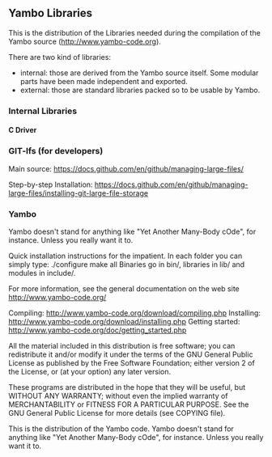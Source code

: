 ## Yambo Libraries

This is the distribution of the Libraries needed during the compilation of the Yambo source (http://www.yambo-code.org).

There are two kind of libraries:
   * internal: those are derived from the Yambo source itself. Some modular parts have been made independent and exported. 
   * external: those are standard libraries packed so to be usable by Yambo.

### Internal Libraries

#### C Driver


### GIT-lfs (for developers)

Main source: https://docs.github.com/en/github/managing-large-files/

Step-by-step
Installation: https://docs.github.com/en/github/managing-large-files/installing-git-large-file-storage

### Yambo
Yambo doesn't stand for anything like "Yet Another Many-Body cOde", for instance.  Unless you really want it to. 

Quick installation instructions for the impatient. In each folder you can simply type:
   ./configure
   make all
Binaries go in bin/, libraries in lib/ and modules in include/.

For more information, see the general documentation on the web site http://www.yambo-code.org/

Compiling:  http://www.yambo-code.org/download/compiling.php
Installing: http://www.yambo-code.org/download/installing.php
Getting started: http://www.yambo-code.org/doc/getting_started.php

All the material included in this distribution is free software;
you can redistribute it and/or modify it under the terms of the GNU
General Public License as published by the Free Software Foundation;
either version 2 of the License, or (at your option) any later version.

These programs are distributed in the hope that they will be useful, but
WITHOUT ANY WARRANTY; without even the implied warranty of MERCHANTABILITY
or FITNESS FOR A PARTICULAR PURPOSE. See the GNU General Public License 
for more details (see COPYING file).

This is the distribution of the Yambo code.
Yambo doesn't stand for anything like "Yet Another Many-Body cOde", for instance.  Unless you really want it to. 




